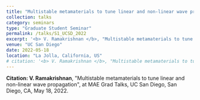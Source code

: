 ```yaml
---
title: "Multistable metamaterials to tune linear and non-linear wave propagation"
collection: talks
category: seminars
type: "Graduate Student Seminar"
permalink: /talks/S1_UCSD_2022
excerpt: '<b> V. Ramakrishnan </b>, "Multistable metamaterials to tune linear and non-linear wave propagation", at UCSD MAE Grad Talks.'
venue: "UC San Diego"
date: 2022-05-18
location: "La Jolla, California, US"
# citation: '<b> V. Ramakrishnan </b>, "Multistable metamaterials to tune linear and non-linear wave propagation", at MAE Grad Talks, UC San Diego, San Diego, CA, May 18, 2022.'
---
```


**Citation: V. Ramakrishnan**, "Multistable metamaterials to tune linear and non-linear wave propagation", at MAE Grad Talks, UC San Diego, San Diego, CA, May 18, 2022.
